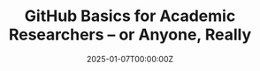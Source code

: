 ---
title: 'GitHub Basics for Academic Researchers – or Anyone, Really'
summary: 'Learn GitHub essentials in 30 minutes. No programming experience required.'
tags:
  - Science
date: "2025-01-07T00:00:00Z"

# Optional external URL for project (replaces project detail page).
external_link: https://github-without-tears.netlify.app/
image:
  focal_point: Smart
--- 